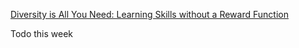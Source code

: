 [Diversity is All You Need: Learning Skills without a Reward Function](https://arxiv.org/pdf/1802.06070.pdf?)

Todo this week
